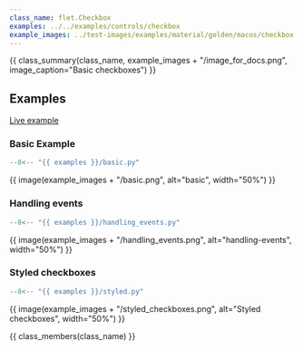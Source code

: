 ```yaml
---
class_name: flet.Checkbox
examples: ../../examples/controls/checkbox
example_images: ../test-images/examples/material/golden/macos/checkbox
---
```


{{ class_summary(class_name, example_images + "/image_for_docs.png", image_caption="Basic checkboxes") }}

## Examples

[Live example](https://flet-controls-gallery.fly.dev/input/checkbox)

### Basic Example

```python
--8<-- "{{ examples }}/basic.py"
```

{{ image(example_images + "/basic.png", alt="basic", width="50%") }}


### Handling events

```python
--8<-- "{{ examples }}/handling_events.py"
```

{{ image(example_images + "/handling_events.png", alt="handling-events", width="50%") }}


### Styled checkboxes

```python
--8<-- "{{ examples }}/styled.py"
```

{{ image(example_images + "/styled_checkboxes.png", alt="Styled checkboxes", width="50%") }}

{{ class_members(class_name) }}
